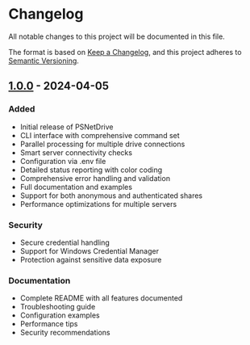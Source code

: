# Changelog

All notable changes to this project will be documented in this file.

The format is based on [Keep a Changelog](https://keepachangelog.com/en/1.0.0/),
and this project adheres to [Semantic Versioning](https://semver.org/spec/v2.0.0.html).

## [1.0.0] - 2024-04-05

### Added
- Initial release of PSNetDrive
- CLI interface with comprehensive command set
- Parallel processing for multiple drive connections
- Smart server connectivity checks
- Configuration via .env file
- Detailed status reporting with color coding
- Comprehensive error handling and validation
- Full documentation and examples
- Support for both anonymous and authenticated shares
- Performance optimizations for multiple servers

### Security
- Secure credential handling
- Support for Windows Credential Manager
- Protection against sensitive data exposure

### Documentation
- Complete README with all features documented
- Troubleshooting guide
- Configuration examples
- Performance tips
- Security recommendations

[1.0.0]: https://github.com/yourusername/PSNetDrive/releases/tag/v1.0.0 